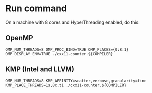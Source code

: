 # Run command

On a machine with 8 cores and HyperThreading enabled, do this:

## OpenMP
```
OMP_NUM_THREADS=8 OMP_PROC_BIND=TRUE OMP_PLACES={0:8:1} OMP_DISPLAY_ENV=TRUE ./cxx11-counter.${COMPILER}
```

## KMP (Intel and LLVM)
```
OMP_NUM_THREADS=8 KMP_AFFINITY=scatter,verbose,granularity=fine KMP_PLACE_THREADS=1s,8c,t1 ./cxx11-counter.${COMPILER}
```
